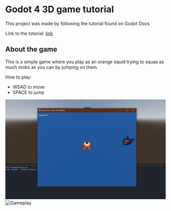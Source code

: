 # Godot 4 3D game tutorial

This project was made by following the tutorial found on Godot Docs

Link to the totorial: [link](https://docs.godotengine.org/en/stable/getting_started/first_3d_game/index.html)

## About the game

This is a simple game where you play as an orange squid trying to squas as much mobs as you can by jumping on them.

How to play:
 - WSAD to move
 - SPACE to jump
 
![Game screen](./game_Screen.jpg)
![Gameplay](./game_gif.gif)